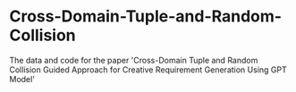 # Cross-Domain-Tuple-and-Random-Collision
The data and code for the paper 'Cross-Domain Tuple and Random Collision Guided Approach for Creative Requirement Generation Using GPT Model'
